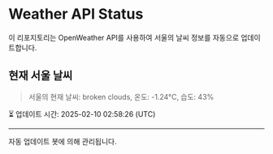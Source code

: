 
# Weather API Status

이 리포지토리는 OpenWeather API를 사용하여 서울의 날씨 정보를 자동으로 업데이트합니다.

## 현재 서울 날씨
> 서울의 현재 날씨: broken clouds, 온도: -1.24°C, 습도: 43%

⏳ 업데이트 시간: 2025-02-10 02:58:26 (UTC)

---
자동 업데이트 봇에 의해 관리됩니다.
